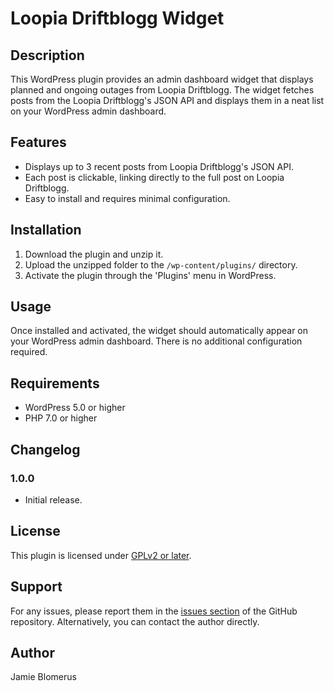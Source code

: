 # Loopia Driftblogg Widget

## Description

This WordPress plugin provides an admin dashboard widget that displays planned and ongoing outages from Loopia Driftblogg. The widget fetches posts from the Loopia Driftblogg's JSON API and displays them in a neat list on your WordPress admin dashboard.

## Features

- Displays up to 3 recent posts from Loopia Driftblogg's JSON API.
- Each post is clickable, linking directly to the full post on Loopia Driftblogg.
- Easy to install and requires minimal configuration.

## Installation

1. Download the plugin and unzip it.
2. Upload the unzipped folder to the `/wp-content/plugins/` directory.
3. Activate the plugin through the 'Plugins' menu in WordPress.

## Usage

Once installed and activated, the widget should automatically appear on your WordPress admin dashboard. There is no additional configuration required.

## Requirements

- WordPress 5.0 or higher
- PHP 7.0 or higher

## Changelog

### 1.0.0

- Initial release.

## License

This plugin is licensed under [GPLv2 or later](https://www.gnu.org/licenses/gpl-2.0.html).

## Support

For any issues, please report them in the [issues section](https://github.com/jamieblomerus/loopia-driftblogg-widget/issues) of the GitHub repository. Alternatively, you can contact the author directly.

## Author

Jamie Blomerus
